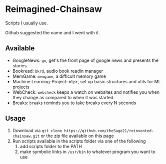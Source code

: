 Reimagined-Chainsaw
===================

Scripts I usually use.

Github suggested the name and I went with it.

Available
---------

- GoogleNews: `gn`, get's the front page of google news and presents the stories.
- Bookread: `bkrd`, audio book readin manager
- MemGame: `memgame`, a difficult memory game
- Machine Learning-Project: `mlpr`, set up basic structures and utils for ML projects
- WebCheck: `webcheck` keeps a watch on websites and notifies you when they change as compared to when it was started.
- Breaks: `breaks` reminds you to take breaks every N seconds


Usage
-----

1. Download via `git clone https://github.com/theSage21/reinvented-chainsaw.git` or the zip file available on this page
2. Run scripts available in the scripts folder via one of the following
    1. add scripts folder to the PATH
    2. make symbolic links in `/usr/bin` to whatever program you want to use
